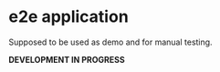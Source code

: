 e2e application
=====

Supposed to be used as demo and for manual testing.

__DEVELOPMENT IN PROGRESS__
